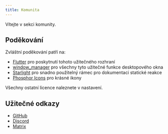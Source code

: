 ```yaml
---
title: Komunita
---
```


Vítejte v sekci komunity.

## Poděkování

Zvláštní poděkování patří na:

- [Flutter](https://github.com/flutter/flutter) pro poskytnutí tohoto užitečného rozhraní
- [window_manager](https://github.com/leanflutter/window_manager) pro všechny tyto užitečné funkce desktopového okna
- [Starlight](https://github.com/withastro/starlight) pro snadno použitelný rámec pro dokumentaci statické reakce
- [Phosphor Icons](https://fosforicons.com/) pro krásné ikony

Všechny ostatní licence naleznete v nastavení.

## Užitečné odkazy

- [GitHub](https://github.com/LinwoodDev/Butterfly)
- [Discord](https://go.linwood.dev/discord)
- [Matrix](https://go.linwood.dev/matrix)
